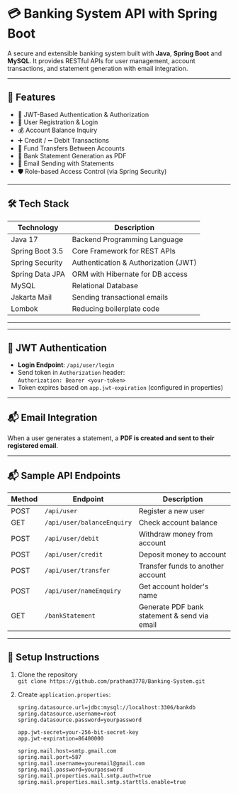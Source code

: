 # 💳 Banking System API with Spring Boot

A secure and extensible banking system built with **Java**, **Spring Boot** and **MySQL**. It provides RESTful APIs for user management, account transactions, and statement generation with email integration.

---

## 🚀 Features

- 🔐 JWT-Based Authentication & Authorization
- 👤 User Registration & Login
- 💰 Account Balance Inquiry
- ➕ Credit / ➖ Debit Transactions
- 🔄 Fund Transfers Between Accounts
- 🧾 Bank Statement Generation as PDF
- 📧 Email Sending with Statements
- 🛡️ Role-based Access Control (via Spring Security)

---

## 🛠️ Tech Stack

| Technology        | Description                         |
|------------------|-------------------------------------|
| Java 17          | Backend Programming Language        |
| Spring Boot 3.5  | Core Framework for REST APIs        |
| Spring Security  | Authentication & Authorization (JWT)|
| Spring Data JPA  | ORM with Hibernate for DB access    |
| MySQL            | Relational Database                 |
| Jakarta Mail     | Sending transactional emails        |
| Lombok           | Reducing boilerplate code           |

---

---

## 🔐 JWT Authentication

- **Login Endpoint**: `/api/user/login`
- Send token in `Authorization` header:  
  `Authorization: Bearer <your-token>`
- Token expires based on `app.jwt-expiration` (configured in properties)

---

## 📬 Email Integration

When a user generates a statement, a **PDF is created and sent to their registered email**.

---

## 📬 Sample API Endpoints

| Method | Endpoint                            | Description                  |
|--------|-------------------------------------|------------------------------|
| POST   | `/api/user`                         | Register a new user          |
| GET    | `/api/user/balanceEnquiry`          | Check account balance        |
| POST   | `/api/user/debit`                   | Withdraw money from account  |
| POST   | `/api/user/credit`                  | Deposit money to account     |
| POST   | `/api/user/transfer`                | Transfer funds to another account |
| POST   | `/api/user/nameEnquiry`             | Get account holder's name    |
| GET    | `/bankStatement`            | Generate PDF bank statement & send via email |

---

## 🔧 Setup Instructions

1. Clone the repository  
   `git clone https://github.com/pratham3778/Banking-System.git`

2. Create `application.properties`:
   ```properties
   spring.datasource.url=jdbc:mysql://localhost:3306/bankdb
   spring.datasource.username=root
   spring.datasource.password=yourpassword

   app.jwt-secret=your-256-bit-secret-key
   app.jwt-expiration=86400000

   spring.mail.host=smtp.gmail.com
   spring.mail.port=587
   spring.mail.username=youremail@gmail.com
   spring.mail.password=yourpassword
   spring.mail.properties.mail.smtp.auth=true
   spring.mail.properties.mail.smtp.starttls.enable=true

